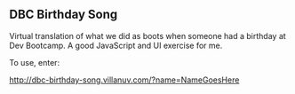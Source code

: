 DBC Birthday Song
-----------------

Virtual translation of what we did as boots when someone had a birthday at Dev Bootcamp. A good JavaScript and UI exercise for me.

To use, enter:

http://dbc-birthday-song.villanuv.com/?name=NameGoesHere